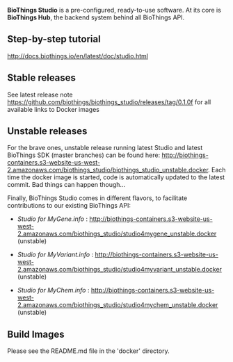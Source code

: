 **BioThings Studio** is a pre-configured, ready-to-use software. At its core is **BioThings Hub**, the backend system behind all BioThings API.


## Step-by-step tutorial
http://docs.biothings.io/en/latest/doc/studio.html

## Stable releases
See latest release note https://github.com/biothings/biothings_studio/releases/tag/0.1.0f for all available links to Docker images

## Unstable releases

For the brave ones, unstable release running latest Studio and latest BioThings SDK (master branches) can be found here: http://biothings-containers.s3-website-us-west-2.amazonaws.com/biothings_studio/biothings_studio_unstable.docker. Each time the docker image is started, code is automatically updated to the latest commit. Bad things can happen though...

Finally, BioThings Studio comes in different flavors, to facilitate contributions to our existing BioThings API:

- *Studio for MyGene.info* : http://biothings-containers.s3-website-us-west-2.amazonaws.com/biothings_studio/studio4mygene_unstable.docker (unstable)

- *Studio for MyVariant.info* : http://biothings-containers.s3-website-us-west-2.amazonaws.com/biothings_studio/studio4myvariant_unstable.docker (unstable)

- *Studio for MyChem.info* : http://biothings-containers.s3-website-us-west-2.amazonaws.com/biothings_studio/studio4mychem_unstable.docker (unstable)

## Build Images

Please see the README.md file in the 'docker' directory.

